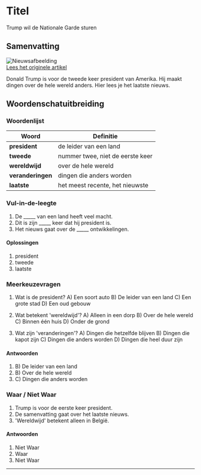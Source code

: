 # Titel

Trump wil de Nationale Garde sturen

## Samenvatting

![Nieuwsafbeelding](https://prod-img.standaard.be/public/nieuws/q1yhga-federal-crackdown-chicago/alternates/BASE_SIXTEEN_NINE/Federal%20Crackdown-Chicago)   
[Lees het originele artikel](https://www.standaard.be/buitenland/trump-wil-indien-nodig-rebelliewet-inroepen-om-nationale-garde-in-te-zetten/35131945.html)

Donald Trump is voor de tweede keer president van Amerika. Hij maakt dingen over de hele wereld anders. Hier lees je het laatste nieuws.

## Woordenschatuitbreiding

### Woordenlijst

| Woord | Definitie |
|-------|-----------|
| **president** | de leider van een land |
| **tweede** | nummer twee, niet de eerste keer |
| **wereldwijd** | over de hele wereld |
| **veranderingen** | dingen die anders worden |
| **laatste** | het meest recente, het nieuwste |

### Vul-in-de-leegte
1. De _____ van een land heeft veel macht.
2. Dit is zijn _____ keer dat hij president is.
3. Het nieuws gaat over de _____ ontwikkelingen.

#### Oplossingen
1. president
2. tweede
3. laatste

### Meerkeuzevragen
1. Wat is de president?
A) Een soort auto
B) De leider van een land
C) Een grote stad
D) Een oud gebouw

2. Wat betekent 'wereldwijd'?
A) Alleen in een dorp
B) Over de hele wereld
C) Binnen één huis
D) Onder de grond

3. Wat zijn 'veranderingen'?
A) Dingen die hetzelfde blijven
B) Dingen die kapot zijn
C) Dingen die anders worden
D) Dingen die heel duur zijn

#### Antwoorden
1. B) De leider van een land
2. B) Over de hele wereld
3. C) Dingen die anders worden

### Waar / Niet Waar
1. Trump is voor de eerste keer president.
2. De samenvatting gaat over het laatste nieuws.
3. 'Wereldwijd' betekent alleen in België.

#### Antwoorden
1. Niet Waar
2. Waar
3. Niet Waar
---